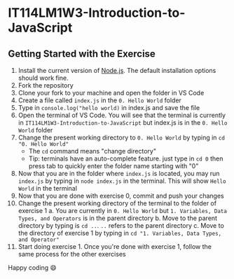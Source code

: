 # IT114LM1W3-Introduction-to-JavaScript

## Getting Started with the Exercise
1. Install the current version of [Node.js](https://nodejs.org/en/download/current). The default installation options should work fine.
2. Fork the repository
3. Clone your fork to your machine and open the folder in VS Code
4. Create a file called `index.js` in the `0. Hello World` folder
5. Type in `console.log("hello world)` in index.js and save the file
6. Open the terminal of VS Code. You will see that the terminal is currently in `IT114LM1W3-Introduction-to-JavaScript` but index.js is in the `0. Hello World` folder
7. Change the present working directory to `0. Hello World` by typing in `cd "0. Hello World"`
    - The `cd` command means "change directory"
    - Tip: terminals have an auto-complete feature. just type in `cd 0` then press tab to quickly enter the folder name starting with "0"
9. Now that you are in the folder where `index.js` is located, you may run `index.js` by typing in `node index.js` in the terminal. This will show `Hello World` in the terminal
10. Now that you are done with exercise 0, commit and push your changes
11. Change the present working directory of the terminal to the folder of exercise 1
   a. You are currently in `0. Hello World` but `1. Variables, Data Types, and Operators` is in the parent directory
   b. Move to the parent directory by typing is `cd ..`. `..` refers to the parent directory
   c. Move to the directory of exercise 1 by typing in `cd "1. Variables, Data Types, and Operator"`
12. Start doing exercise 1. Once you're done with exercise 1, follow the same process for the other exercises

Happy coding 😄
